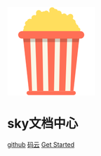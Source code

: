 ![logo](images/logo.png)

# sky文档中心


[github](https://github.com/wylttt)
[码云](https://gitee.com/happylun)
[Get Started](README.md)
